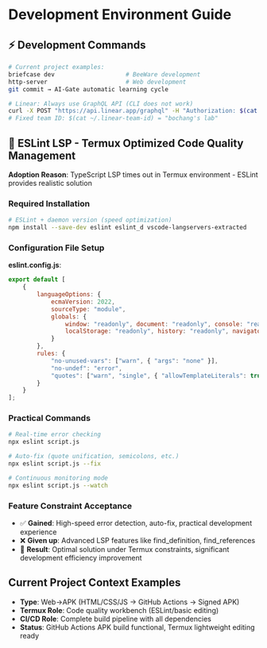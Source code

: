 # Development Environment Guide

## ⚡ Development Commands

```bash
# Current project examples:
briefcase dev                    # BeeWare development
http-server                      # Web development
git commit → AI-Gate automatic learning cycle

# Linear: Always use GraphQL API (CLI does not work)
curl -X POST "https://api.linear.app/graphql" -H "Authorization: $(cat ~/.linear-api-key)"
# Fixed team ID: $(cat ~/.linear-team-id) = "bochang's lab"
```

## 🔧 ESLint LSP - Termux Optimized Code Quality Management

**Adoption Reason**: TypeScript LSP times out in Termux environment - ESLint provides realistic solution

### Required Installation

```bash
# ESLint + daemon version (speed optimization)
npm install --save-dev eslint eslint_d vscode-langservers-extracted
```

### Configuration File Setup

**eslint.config.js**:
```javascript
export default [
    {
        languageOptions: {
            ecmaVersion: 2022,
            sourceType: "module",
            globals: {
                window: "readonly", document: "readonly", console: "readonly",
                localStorage: "readonly", history: "readonly", navigator: "readonly"
            }
        },
        rules: {
            "no-unused-vars": ["warn", { "args": "none" }],
            "no-undef": "error",
            "quotes": ["warn", "single", { "allowTemplateLiterals": true }]
        }
    }
];
```

### Practical Commands

```bash
# Real-time error checking
npx eslint script.js

# Auto-fix (quote unification, semicolons, etc.)
npx eslint script.js --fix

# Continuous monitoring mode
npx eslint script.js --watch
```

### Feature Constraint Acceptance

- ✅ **Gained**: High-speed error detection, auto-fix, practical development experience
- ❌ **Given up**: Advanced LSP features like find_definition, find_references
- 🎯 **Result**: Optimal solution under Termux constraints, significant development efficiency improvement

## Current Project Context Examples

- **Type**: Web→APK (HTML/CSS/JS → GitHub Actions → Signed APK)
- **Termux Role**: Code quality workbench (ESLint/basic editing)
- **CI/CD Role**: Complete build pipeline with all dependencies
- **Status**: GitHub Actions APK build functional, Termux lightweight editing ready